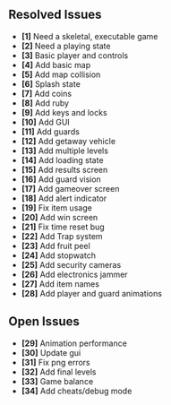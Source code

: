 ## Resolved Issues ##

- **[1]** Need a skeletal, executable game
- **[2]** Need a playing state
- **[3]** Basic player and controls
- **[4]** Add basic map
- **[5]** Add map collision
- **[6]** Splash state
- **[7]** Add coins
- **[8]** Add ruby
- **[9]** Add keys and locks
- **[10]** Add GUI
- **[11]** Add guards
- **[12]** Add getaway vehicle
- **[13]** Add multiple levels
- **[14]** Add loading state
- **[15]** Add results screen
- **[16]** Add guard vision
- **[17]** Add gameover screen
- **[18]** Add alert indicator
- **[19]** Fix item usage
- **[20]** Add win screen
- **[21]** Fix time reset bug
- **[22]** Add Trap system
- **[23]** Add fruit peel
- **[24]** Add stopwatch
- **[25]** Add security cameras
- **[26]** Add electronics jammer
- **[27]** Add item names
- **[28]** Add player and guard animations

## Open Issues ##

- **[29]** Animation performance
- **[30]** Update gui
- **[31]** Fix png errors
- **[32]** Add final levels
- **[33]** Game balance
- **[34]** Add cheats/debug mode


